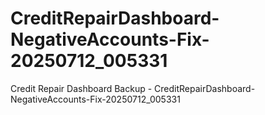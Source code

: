 # CreditRepairDashboard-NegativeAccounts-Fix-20250712_005331
Credit Repair Dashboard Backup - CreditRepairDashboard-NegativeAccounts-Fix-20250712_005331
